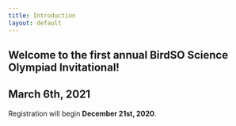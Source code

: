 ```yaml
---
title: Introduction
layout: default
---
```


## Welcome to the first annual BirdSO Science Olympiad Invitational!
## March 6th, 2021

Registration will begin **December 21st, 2020**.
